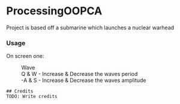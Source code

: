 # ProcessingOOPCA

Project is based off a submarine which launches a nuclear warhead
<br>
<h3>Usage</h3>
On screen one:
<dl>
<dd>Wave</dd>
<dd>Q & W - Increase & Decrease the waves period</dd>
<dd>-A & S - Increase & Decrease the waves amplitude</dd>
</dl>

    ## Credits
    TODO: Write credits
   
